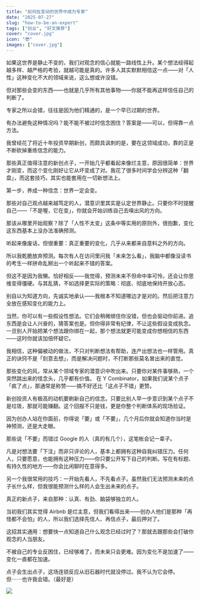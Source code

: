 ```yaml
---
title: "如何在变动的世界中成为专家"
date: "2025-07-27"
slug: "how-to-be-an-expert"
tags: ["创业", "好文推荐"]
cover: "cover.jpg"
icon: "😎"
images: ["cover.jpg"]
---
```

如果这世界是静止不变的，我们对观念的信心就能一路线性上升。某个想法经得起越多样、越严格的考验，就越可能是真的。许多人其实默默相信这一点——对「人性」这种变化不大的领域来说，这么想或许没错。



但对那些会变的东西——也就是几乎所有其他事物——你就不能再这样信任自己的判断了。



专家之所以会错，往往是因为他们精通的，是一个早已过期的世界。



有办法避免这种情况吗？能不能不被过时信念困住？答案是——可以，但得靠一点方法。



我曾经花了将近十年投资早期新创，而颇具讽刺的是，要在这领域成功，靠的正是不断砍掉重练信念的能力。



那些真正值得注意的新创点子，一开始几乎都看起来像烂主意，原因很简单：世界才刚变，而这个变化刚好让它从坏变成了对。我花了很多时间学会分辨这种「翻盘」，而这套技巧，其实也能套用在一切新想法上。



第一步，养成一种信念：世界一定会变。



那些对自己观点越来越笃定的人，潜意识里其实是认定世界静止。只要你不时提醒自己——「不是喔，它在变」，你就会开始训练自己去嗅出风的方向。



那该从哪里开始观察？除了「人性不太变」这条中等实用的原则外，很抱歉，变化这东西基本上没办法准确预测。



听起来像废话，但很重要：真正重要的变化，几乎从来都来自意料之外的方向。



所以我乾脆放弃预测。每次有人在访问里问我「未来怎么看」，我脑中都像没读书的考生一样拼命乱掰出一个听起来不错的答案。



但这不是因为我懒。恰好相反——我觉得，预测未来不但命中率可怜，还会让你思维变得僵硬。与其乱猜，不如选择更实际的策略：彻底、彻底地保持开放心态。



别自以为知道方向，先诚实地承认——我根本不知道哪边才是对的。然后把注意力全放在感知变化的能力上。



当然，你可以有一些假设性想法。它们会稍微绑住你没错，但也会驱动你前进。追东西是会让人兴奋的，猜答案也是。但你得非常有纪律，不让这些假设变成执念。
一旦别人开始把某个想法跟你绑在一起，那个想法就更可能变成你想相信的东西——这时你就该加倍怀疑它。



我相信，这种偏被动的做法，不只对判断想法有帮助，连产出想法也一样管用。真正的诀窍不是「刻意去想」，而是解决问题时，不打断那些莫名冒出来的直觉。



那些变化的风，常从某个领域专家的潜意识中吹出来。只要你对某件事够熟，一个突然跳出来的怪念头，几乎都有价值。
在 Y Combinator，如果我们说某个点子「疯了点」，那通常是称赞——搞不好还比「这点子不错」更赞。



新创投资人有极高的动机要刷新自己的信念。只要比别人早一步意识到某个点子不是垃圾，那就可能赚翻。这个回报不只是钱，更是你整个判断体系的现场验证。



因为创办人站在你面前，你得说「要」或「不要」，几个月后你就会知道你当时是神预测，还是大走眼。



那些说「不要」而错过 Google 的人（真的有几个），这笔帐会记一辈子。



凡是对想法要「下注」而非只评论的人，基本上都拥有这种自我纠错压力。任何人，只要愿意，也能拥有这种压力——你只要公开写下自己的判断。写在有标题、有持久性的地方——你会比闲聊时在意得多。



另一个我很常用的技巧：一开始先看人，不先看点子。虽然我们无法预测未来的点子长什么样，但我很能预测什么样的人会生出未来的点子。



真正的新点子，来自那种：认真、有劲、脑袋够独立的人。



当初我们其实觉得 Airbnb 是烂主意，但我们看得出来——创办人他们是那种「再怪都不会怕」的人，所以我们选择先信人、再信点子，最后押对了。



这招其实通用：想要快一点知道自己什么观念已经过时了？那就去跟那些会打破你观念的人当朋友。



不被自己的专业反困住，已经够难了，而未来只会更难。因为变化不是加速了——变化一直都在加速。



点子会生出点子，这场连锁反应从旧石器时代就没停过。我不认为它会停。
但⋯⋯也许我会错。（最好是）




![](https://prod-files-secure.s3.us-west-2.amazonaws.com/112d0858-5090-4d34-a606-b75eb8d65fd2/46476355-9cf3-4e99-9b7a-3531bc426380/1000202064.png?X-Amz-Algorithm=AWS4-HMAC-SHA256&X-Amz-Content-Sha256=UNSIGNED-PAYLOAD&X-Amz-Credential=ASIAZI2LB466UMAKIHDR%2F20251029%2Fus-west-2%2Fs3%2Faws4_request&X-Amz-Date=20251029T131850Z&X-Amz-Expires=3600&X-Amz-Security-Token=IQoJb3JpZ2luX2VjEBwaCXVzLXdlc3QtMiJHMEUCIQCvHZTPluZ5Fj4EZquIkQGpJxfq6WKxbKneb8QXt5xLRgIgWNBRlzGSl9L3qDoMqWVgs4wm458mYHHet77eNxtz%2FqoqiAQI1f%2F%2F%2F%2F%2F%2F%2F%2F%2F%2FARAAGgw2Mzc0MjMxODM4MDUiDJkVujmDrmXz2iR39ircAz%2F7ykGbchj4zomq1TWwxuiy8dfbnuPIqKu%2BSObAqETWP%2Fz%2FV8k1VCLQH%2FHZWt8%2Fmz86IBToNbKrHGo6CvyfAgz3B%2Bwpi3yEKwS1sqFI7C44ErZ9%2BE1sgKjR4m5dpO9Wk5jn3yjx9KyFm8T9xNi1pU%2BHF7KdQKVtYbi90tYm3YFcNRSvLkZdXDOQ%2Bjnce4S%2Fkqb2nIsNxKHHVdCMjwn8Xw4EEpC34CyquilR5zFoicaA%2FEYa5uGzpm25FuPLV%2BZ%2BMCE4ooh4nhB3%2BylgZCscmPOGS6agoDad%2Fr0AKdDRG0NYAH7rECBFVRoycc4qZlLLHSHMjv8bk%2BVsm0GC5IdX3zAesjcW1NW3DimKlkEEQn9q0D80cm0kYprUCW7FxbSbuJ3m%2FbvNej3GmFgGJOx8LUt3q3y%2FvbytCiNaFpi7o9FFJ%2FRn5DVHndGvu%2Ft6SZfqjLub8WWOLhVlpS7CxleFVI8MphtodWQK7Wj%2FQP9%2Bhv4guqmUJFdEfKx4StRAnaf5VLDgLzHVSJG8fxQXQuYFaYWJJtSwlKZBZdUxh%2FfiEC7CqeL0k%2Fpc6v20%2BPZD5z7wIS1BKQ5PVpOe2A1D%2BV0JBzv1yNDW%2F18HP1vRA6yF%2BIuq8BVf1BsXhFlLlBaeMOyGiMgGOqUB0IdsnRg9Pbp8XMYLrQ2Qg%2FzewlZJPH5MpadBFyfVqE7e2cw6c8ICrxxT%2FCWtou6O2grHGhSrgkvUH%2FdrV%2FK%2BssJuvoF%2Bg3DkX7Q%2FZEO%2BdAc7GW4Knqa7%2FxhhgaGZ9KMP9rQFOXNFTVnBv08ojcW96VJIEZjs3OOrdQDN3dbukoLhsFtSigi3muMqpfIE994%2BISjkqS7CDBUh2%2BdnyclmXuyrbCgV&X-Amz-Signature=86ded40b96cd75afeb3a0927027a3dc45a2b4027769e4320166ddd0eda4714c8&X-Amz-SignedHeaders=host&x-amz-checksum-mode=ENABLED&x-id=GetObject)

